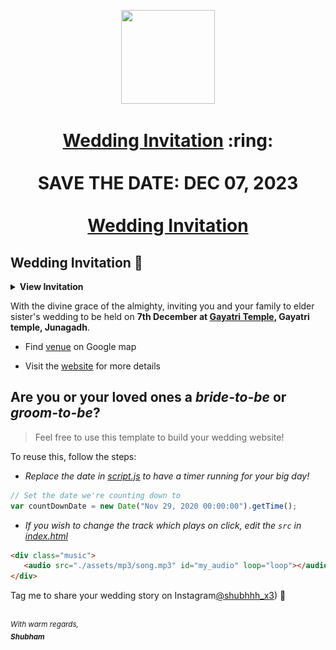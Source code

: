 
<p align="center"><a href="https://shubhhhwarrior.gitHub.io/Wedding-Invitation"><img src="./assets/wedding.gif" width="150px" height="150px"/></a></p>
<h1 align="center"><a href="isha-weds-bhargav.netlify.app/">Wedding Invitation</a> :ring: <br> <br> SAVE THE DATE:
  DEC 07, 2023 <br> <br> <a href="https://shubhhhwarrior.gitHub.io/Wedding-Invitation">Wedding Invitation</a></h1>

## Wedding Invitation :ring:

<details>
  <summary><strong>View Invitation</strong></summary>
  <a href="https://shubhhhwarrior.gitHub.io/Wedding-Invitation"><img src="./assets/img/sonali.jpeg" /></a>
</details>

With the divine grace of the almighty,
inviting you and your family to elder sister's wedding to be held on **7th December at [Gayatri Temple](https://maps.app.goo.gl/JWztUjAr8jTFpr4x5), Gayatri temple, Junagadh**.

- Find [venue](https://maps.app.goo.gl/JWztUjAr8jTFpr4x5) on Google map

- Visit the [website](sha-weds-bhargav.netlify.app/) for more details


## Are you or your loved ones a *bride-to-be* or *groom-to-be*? 
> Feel free to use this template to build your wedding website!

To reuse this, follow the steps:

- *Replace the date in [script.js](https://github.com/vinitshahdeo/Wedding-Invitation/blob/master/js/script.js#L29) to have a timer running for your big day!*

```js
// Set the date we're counting down to
var countDownDate = new Date("Nov 29, 2020 00:00:00").getTime();
```

- *If you wish to change the track which plays on click, edit the `src` in [index.html](https://github.com/vinitshahdeo/Wedding-Invitation/blob/760c4aa437115fc365f5cb86a4b428b0e292b5ba/index.html#L69)*

```html
<div class="music">
   <audio src="./assets/mp3/song.mp3" id="my_audio" loop="loop"></audio> 
</div>
```

Tag me to share your wedding story on Instagram[@shubhhh_x3](https://instagram.com/shubhhh_x3)) :yellow_heart:

<br><sup><i>With warm regards,<br>
**Shubham**<i></sup><br>
